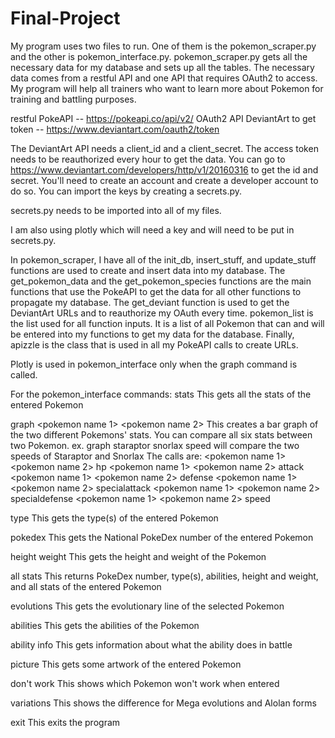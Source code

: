 # Final-Project
My program uses two files to run. One of them is the pokemon_scraper.py and the other is pokemon_interface.py. pokemon_scraper.py gets all the necessary data for my database and sets up all the tables. The necessary data comes from a restful API and one API that requires OAuth2 to access. My program will help all trainers who want to learn more about Pokemon for training and battling purposes.

restful PokeAPI -- https://pokeapi.co/api/v2/
OAuth2 API DeviantArt to get token -- https://www.deviantart.com/oauth2/token

The DeviantArt API needs a client_id and a client_secret. The access token needs to be reauthorized every hour to get the data. You can go to https://www.deviantart.com/developers/http/v1/20160316 to get the id and secret. You'll need to create an account and create a developer account to do so. You can import the keys by creating a secrets.py.

secrets.py needs to be imported into all of my files.

I am also using plotly which will need a key and will need to be put in secrets.py.

In pokemon_scraper, I have all of the init_db, insert_stuff, and update_stuff functions are used to create and insert data into my database. The get_pokemon_data and the get_pokemon_species functions are the main functions that use the PokeAPI to get the data for all other functions to propagate my database. The get_deviant function is used to get the DeviantArt URLs and to reauthorize my OAuth every time. pokemon_list is the list used for all function inputs. It is a list of all Pokemon that can and will be entered into my functions to get my data for the database. Finally, apizzle is the class that is used in all my PokeAPI calls to create URLs.

Plotly is used in pokemon_interface only when the graph command is called.

For the pokemon_interface commands:
  stats <pokemona name>
      This gets all the stats of the entered Pokemon

  graph <pokemon name 1> <pokemon name 2> <stat>
      This creates a bar graph of the two different Pokemons' stats. You can compare all six stats
      between two Pokemon.
      ex. graph staraptor snorlax speed will compare the two speeds of Staraptor and Snorlax
      The calls are:
      <pokemon name 1> <pokemon name 2> hp
      <pokemon name 1> <pokemon name 2> attack
      <pokemon name 1> <pokemon name 2> defense
      <pokemon name 1> <pokemon name 2> specialattack
      <pokemon name 1> <pokemon name 2> specialdefense
      <pokemon name 1> <pokemon name 2> speed

  type <pokemon name>
      This gets the type(s) of the entered Pokemon

  pokedex <pokemon name>
      This gets the National PokeDex number of the entered Pokemon

  height weight <pokemon name>
      This gets the height and weight of the Pokemon

  all stats <pokemon name>
      This returns PokeDex number, type(s), abilities, height and weight, and all stats of the entered Pokemon

  evolutions <pokemon name>
      This gets the evolutionary line of the selected Pokemon

  abilities <pokemon name>
      This gets the abilities of the Pokemon

  ability info <ability name>
      This gets information about what the ability does in battle

  picture <pokemon name>
      This gets some artwork of the entered Pokemon

  don't work
      This shows which Pokemon won't work when entered

  variations
      This shows the difference for Mega evolutions and Alolan forms

  exit
      This exits the program
